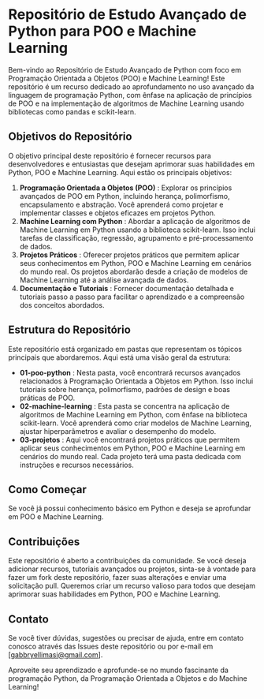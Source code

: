 # Repositório de Estudo Avançado de Python para POO e Machine Learning

Bem-vindo ao Repositório de Estudo Avançado de Python com foco em Programação Orientada a Objetos (POO) e Machine Learning! Este repositório é um recurso dedicado ao aprofundamento no uso avançado da linguagem de programação Python, com ênfase na aplicação de princípios de POO e na implementação de algoritmos de Machine Learning usando bibliotecas como pandas e scikit-learn.

## Objetivos do Repositório

O objetivo principal deste repositório é fornecer recursos para desenvolvedores e entusiastas que desejam aprimorar suas habilidades em Python, POO e Machine Learning. Aqui estão os principais objetivos:

1. **Programação Orientada a Objetos (POO)** : Explorar os princípios avançados de POO em Python, incluindo herança, polimorfismo, encapsulamento e abstração. Você aprenderá como projetar e implementar classes e objetos eficazes em projetos Python.
2. **Machine Learning com Python** : Abordar a aplicação de algoritmos de Machine Learning em Python usando a biblioteca scikit-learn. Isso inclui tarefas de classificação, regressão, agrupamento e pré-processamento de dados.
3. **Projetos Práticos** : Oferecer projetos práticos que permitem aplicar seus conhecimentos em Python, POO e Machine Learning em cenários do mundo real. Os projetos abordarão desde a criação de modelos de Machine Learning até a análise avançada de dados.
4. **Documentação e Tutoriais** : Fornecer documentação detalhada e tutoriais passo a passo para facilitar o aprendizado e a compreensão dos conceitos abordados.

## Estrutura do Repositório

Este repositório está organizado em pastas que representam os tópicos principais que abordaremos. Aqui está uma visão geral da estrutura:

* **01-poo-python** : Nesta pasta, você encontrará recursos avançados relacionados à Programação Orientada a Objetos em Python. Isso inclui tutoriais sobre herança, polimorfismo, padrões de design e boas práticas de POO.
* **02-machine-learning** : Esta pasta se concentra na aplicação de algoritmos de Machine Learning em Python, com ênfase na biblioteca scikit-learn. Você aprenderá como criar modelos de Machine Learning, ajustar hiperparâmetros e avaliar o desempenho do modelo.
* **03-projetos** : Aqui você encontrará projetos práticos que permitem aplicar seus conhecimentos em Python, POO e Machine Learning em cenários do mundo real. Cada projeto terá uma pasta dedicada com instruções e recursos necessários.

## Como Começar

Se você já possui conhecimento básico em Python e deseja se aprofundar em POO e Machine Learning.

## Contribuições

Este repositório é aberto a contribuições da comunidade. Se você deseja adicionar recursos, tutoriais avançados ou projetos, sinta-se à vontade para fazer um fork deste repositório, fazer suas alterações e enviar uma solicitação pull. Queremos criar um recurso valioso para todos que desejam aprimorar suas habilidades em Python, POO e Machine Learning.

## Contato

Se você tiver dúvidas, sugestões ou precisar de ajuda, entre em contato conosco através das Issues deste repositório ou por e-mail em [[g](mailto:seuemail@example.com)abbryellimasi@gmail.com].

Aproveite seu aprendizado e aprofunde-se no mundo fascinante da programação Python, da Programação Orientada a Objetos e do Machine Learning!
